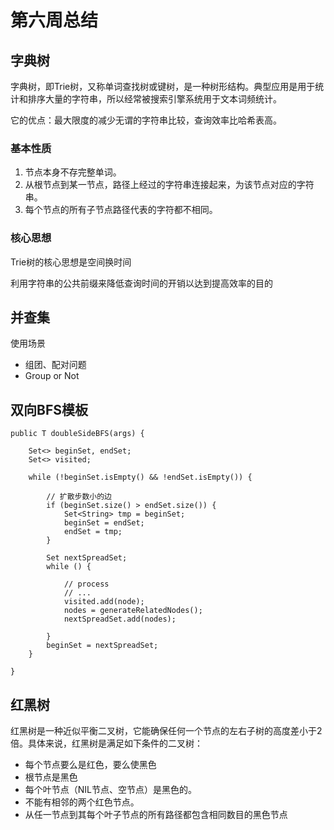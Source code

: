 # 第六周总结

## 字典树

字典树，即Trie树，又称单词查找树或键树，是一种树形结构。典型应用是用于统计和排序大量的字符串，所以经常被搜索引擎系统用于文本词频统计。

它的优点：最大限度的减少无谓的字符串比较，查询效率比哈希表高。

### 基本性质

1. 节点本身不存完整单词。
2. 从根节点到某一节点，路径上经过的字符串连接起来，为该节点对应的字符串。
3. 每个节点的所有子节点路径代表的字符都不相同。

### 核心思想

Trie树的核心思想是空间换时间

利用字符串的公共前缀来降低查询时间的开销以达到提高效率的目的

## 并查集

使用场景

- 组团、配对问题
- Group or Not
  
## 双向BFS模板

    public T doubleSideBFS(args) {

        Set<> beginSet, endSet;
        Set<> visited;

        while (!beginSet.isEmpty() && !endSet.isEmpty()) {
            
            // 扩散步数小的边
            if (beginSet.size() > endSet.size()) {
                Set<String> tmp = beginSet;
                beginSet = endSet;
                endSet = tmp;
            }

            Set nextSpreadSet;
            while () {

                // process 
                // ...
                visited.add(node);
                nodes = generateRelatedNodes();
                nextSpreadSet.add(nodes);

            }
            beginSet = nextSpreadSet;
        }

    }

## 红黑树

红黑树是一种近似平衡二叉树，它能确保任何一个节点的左右子树的高度差小于2倍。具体来说，红黑树是满足如下条件的二叉树：

- 每个节点要么是红色，要么使黑色
- 根节点是黑色
- 每个叶节点（NIL节点、空节点）是黑色的。
- 不能有相邻的两个红色节点。
- 从任一节点到其每个叶子节点的所有路径都包含相同数目的黑色节点